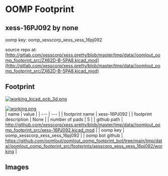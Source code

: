 # OOMP Footprint  
## xess-16PJ092  by none  
  
oomp key: oomp_xesscorp_xess_xess_16pj092  
  
source repo at: [http://gitlab.com/xesscorp/xess.pretty/blob/master/tmp/data//oomlout_oomp_footprint_src/ZX62D-B-5PA8.kicad_mod](http://gitlab.com/xesscorp/xess.pretty/blob/master/tmp/data//oomlout_oomp_footprint_src/ZX62D-B-5PA8.kicad_mod)  
## Footprint  
  
[![working_kicad_pcb_3d.png](working_kicad_pcb_3d_600.png)](working_kicad_pcb_3d.png)  
  
[![working.png](working_600.png)](working.png)  
| name | value | 
| --- | --- | 
| footprint name | xess-16PJ092 | 
| footprint description | None | 
| number of pads | 5 | 
| github path | http://github.com/xesscorp/xess.pretty/blob/master/tmp/data//oomlout_oomp_footprint_src/xess-16PJ092.kicad_mod | 
| oomp key | oomp_xesscorp_xess_xess_16pj092 | 
| oomp bot github | https://github.com/oomlout/oomlout_oomp_footprint_bot/tree/main/tmp/data//oomlout_oomp_footprint_src/footprints/xesscorp_xess_xess_16pj092/working | 
## Images  
